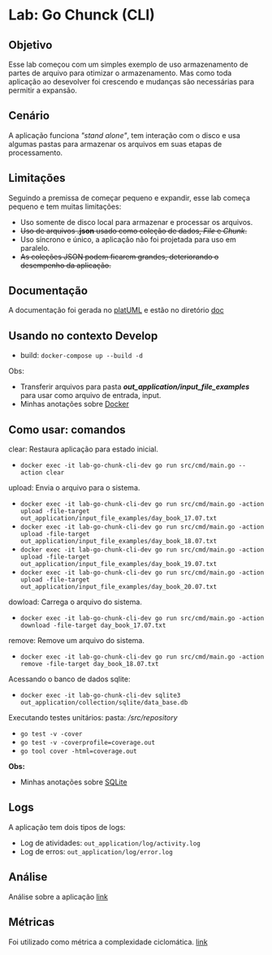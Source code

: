 # Lab: Go Chunck (CLI)

## Objetivo
Esse lab começou com um simples exemplo de uso armazenamento de partes de arquivo para otimizar o armazenamento. Mas como toda aplicação ao desevolver foi crescendo e mudanças são necessárias para permitir a expansão.

## Cenário
A aplicação funciona _"stand alone"_, tem interação com o disco e usa algumas pastas para armazenar os arquivos em suas etapas de processamento.

## Limitações
Seguindo a premissa de começar pequeno e expandir, esse lab começa pequeno e tem muitas limitações:
- Uso somente de disco local para armazenar e processar os arquivos.
- ~~Uso de arquivos **.json** usado como coleção de dados, _File_ e _Chunk_.~~
- Uso síncrono e único, a aplicação não foi projetada para uso em paralelo.
- ~~As coleções JSON podem ficarem grandes, deteriorando o desempenho da aplicação.~~

## Documentação
A documentação foi gerada no [platUML](https://plantuml.com/) e estão no diretório [doc](./documentation.md)

## Usando no contexto **Develop**
- build: `docker-compose up --build -d`

Obs:
- Transferir arquivos para pasta **_out_application/input_file_examples_** para usar como arquivo de entrada, input.
- Minhas anotações sobre [Docker](https://gist.github.com/psaraiva/51467d6a49a46709e4c46006ee6015c1)

## Como usar: comandos
clear: Restaura aplicação para estado inicial.
- `docker exec -it lab-go-chunk-cli-dev go run src/cmd/main.go --action clear`

upload: Envia o arquivo para o sistema.
- `docker exec -it lab-go-chunk-cli-dev go run src/cmd/main.go -action upload -file-target out_application/input_file_examples/day_book_17.07.txt`
- `docker exec -it lab-go-chunk-cli-dev go run src/cmd/main.go -action upload -file-target out_application/input_file_examples/day_book_18.07.txt`
- `docker exec -it lab-go-chunk-cli-dev go run src/cmd/main.go -action upload -file-target out_application/input_file_examples/day_book_19.07.txt`
- `docker exec -it lab-go-chunk-cli-dev go run src/cmd/main.go -action upload -file-target out_application/input_file_examples/day_book_20.07.txt`

dowload: Carrega o arquivo do sistema.
- `docker exec -it lab-go-chunk-cli-dev go run src/cmd/main.go -action download -file-target day_book_17.07.txt`

remove: Remove um arquivo do sistema.
- `docker exec -it lab-go-chunk-cli-dev go run src/cmd/main.go -action remove -file-target day_book_18.07.txt`

Acessando o banco de dados sqlite:
- `docker exec -it lab-go-chunk-cli-dev sqlite3 out_application/collection/sqlite/data_base.db`

Executando testes unitários:
pasta: */src/repository*
- `go test -v -cover`
- `go test -v -coverprofile=coverage.out`
- `go tool cover -html=coverage.out`

**Obs:**
- Minhas anotações sobre [SQLite](https://gist.github.com/psaraiva/23132a7b90dd629467b8efd13fbd1b25)

## Logs
A aplicação tem dois tipos de logs:
- Log de atividades: `out_application/log/activity.log`
- Log de erros: `out_application/log/error.log`

## Análise
Análise sobre a aplicação [link](./analysis.md)

## Métricas
Foi utilizado como métrica a complexidade ciclomática. [link](./metrics.md)

